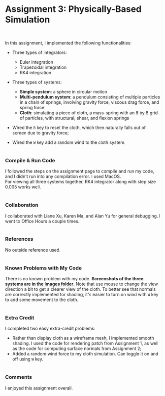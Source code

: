 # Assignment 3: Physically-Based Simulation
<br>

In this assignment, I implemented the following functionalities:
* Three types of integrators:
  * Euler integration
  * Trapezoidal integration
  * RK4 integration

* Three types of systems:
  * **Simple system**: a sphere in circular motion
  * **Multi-pendulum system**: a pendulum consisting of multiple particles in a chain of springs, involving gravity force, viscous drag force, and spring force
  * **Cloth**: simulating a piece of cloth, a mass-spring with an 8 by 8 grid of particles, with structural, shear, and flexion springs

* Wired the `R` key to reset the cloth, which then naturally falls out of screen due to gravity force;

* Wired the `W` key add a random wind to the cloth system.
<br><br>


### Compile & Run Code

I followed the steps on the assignment page to compile and run my code, and I didn't run into any compilation error. I used MacOS.
<br>
For viewing all three systems together, RK4 integrator along with step size 0.005 works well.
<br><br>


### Collaboration

I collaborated with Liane Xu, Karen Ma, and Alan Yu for general debugging. I went to Office Hours a couple times.
<br><br>


### References

No outside reference used.
<br><br>


### Known Problems with My Code

There is no known problem with my code. **Screenshots of the three systems are in [the Images folder](/images/)**. Note that use mouse to change the view direction a bit to get a clearer view of the cloth. To better see that normals are correctly implemented for shading, it's easier to turn on wind with `W` key to add some movement to the cloth.
<br><br>


### Extra Credit

I completed two easy extra-credit problems:
* Rather than display cloth as a wireframe mesh, I implemented smooth shading. I used the code for rendering patch from Assignment 1, as well as the code for computing surface normals from Assignment 2;
* Added a random wind force to my cloth simulation. Can toggle it on and off using `W` key.
<br><br>


### Comments

I enjoyed this assignment overall.
